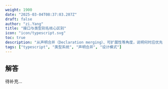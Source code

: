 ```yaml
---
weight: 1900
date: "2025-03-04T08:37:03.207Z"
draft: false
author: "zi.Yang"
title: "接口与类型别名核心区别"
icon: "icon/typescript.svg"
toc: true
description: "从声明合并（Declaration merging）、可扩展性等角度，说明何时应优先选择interface而非type定义对象类型。"
tags: ["typescript", "类型系统", "声明合并", "设计模式"]
---
```


## 解答

待补充...
